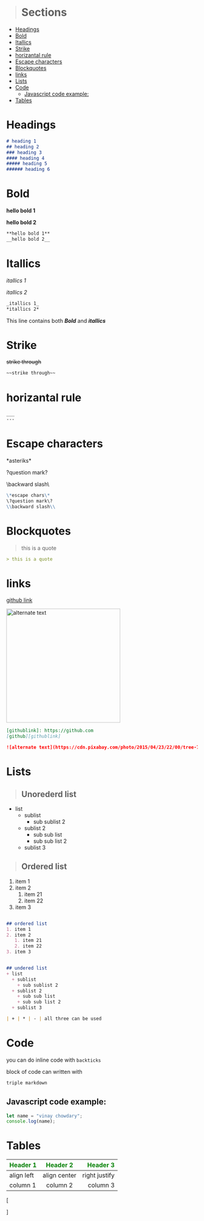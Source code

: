 <!-- Markdown sheet sheet -->

> # Sections
- [Headings](#headings)
- [Bold](#bold)
- [Itallics](#itallics)
- [Strike](#strike)
- [horizantal rule](#horizantal-rule)
- [Escape characters](#escape-characters)
- [Blockquotes](#blockquotes)
- [links](#links)
- [Lists](#lists)
- [Code](#code)
  - [Javascript code example:](#javascript-code-example)
- [Tables](#tables)


# Headings
```markdown
# heading 1
## heading 2
### heading 3
#### heading 4
##### heading 5
###### heading 6
```

# Bold
**hello bold 1** 

__hello bold 2__
```markdown
**hello bold 1**
__hello bold 2__
```


# Itallics
_itallics 1_

*itallics 2*
```markdown
_itallics 1_
*itallics 2*
```

This line contains both ***Bold*** and   **_itallics_**


# Strike
~~strike through~~
```markdown
~~strike through~~
```
# horizantal rule
```markdown
___
---
```


# Escape characters
\*asteriks\*

\?question mark\?

\\backward slash\\

```markdown
\*escape chars\*
\?question mark\?
\\backward slash\\
```
# Blockquotes
>this is a quote
```markdown
> this is a quote
```

# links
[githublink]: https://github.com
[github link][githublink]

![alternate text](https://cdn.pixabay.com/photo/2015/04/23/22/00/tree-736885__340.jpg "image")

```markdown
[githublink]: https://github.com
[github][githublink]

![alternate text](https://cdn.pixabay.com/photo/2015/04/23/22/00/tree-736885__340.jpg "image")
```
# Lists
> ## Unorederd list

- list
  - sublist
    - sub sublist 2
  - sublist 2
    - sub sub list
    - sub sub list 2
  - sublist 3
> ## Ordered list
1. item 1
2. item 2
   1. item 21
   2. item 22
3. item 3
```markdown

## ordered list
1. item 1
2. item 2
   1. item 21
   2. item 22
3. item 3


## undered list
+ list
  + sublist
    + sub sublist 2
  + sublist 2
    + sub sub list
    + sub sub list 2
  + sublist 3

| + | * | - | all three can be used
```


# Code
you can do inline code with `backticks`

block of code can written with 
```markdown 
triple markdown
```
## Javascript code example:
```javascript
let name = "vinay chowdary";
console.log(name);
```


# Tables
| Header 1   |   Header 2   |      Header 3 |
| ---------- | :----------: | ------------: |
| align left | align center | right justify |
| column 1   |   column 2   |      column 3 |

[
<style>
    /* h1{
        color:yellow;
        background:#00000050;
    } */
    th{
      color:green;  
    }
    img{
        width:300px;
        object-fit:cover;
    }
</style>
]